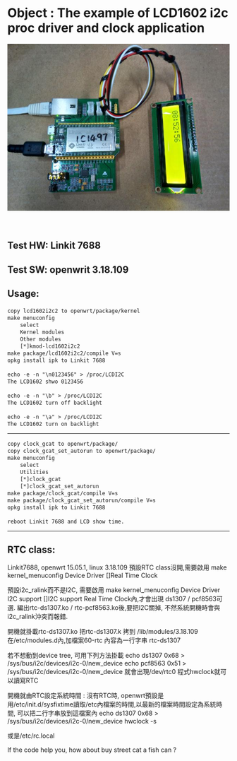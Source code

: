 # Object : The example of LCD1602 i2c proc driver and clock application

![pic](demo.jpg)<br><br><br>


## Test HW: Linkit 7688
## Test SW: openwrit 3.18.109

## Usage:
	copy lcd1602i2c2 to openwrt/package/kernel
	make menuconfig
		select
		Kernel modules
		Other modules
		[*]kmod-lcd1602i2c2
	make package/lcd1602i2c2/compile V=s
	opkg install ipk to Linkit 7688

	echo -e -n "\n0123456" > /proc/LCDI2C
	The LCD1602 shwo 0123456

	echo -e -n "\b" > /proc/LCDI2C
	The LCD1602 turn off backlight

	echo -e -n "\a" > /proc/LCDI2C
	The LCD1602 turn on backlight

---


	copy clock_gcat to openwrt/package/
	copy clock_gcat_set_autorun to openwrt/package/
	make menuconfig
		select
		Utilities
		[*]clock_gcat
		[*]clock_gcat_set_autorun
	make package/clock_gcat/compile V=s
	make package/clock_gcat_set_autorun/compile V=s
	opkg install ipk to Linkit 7688

	reboot Linkit 7688 and LCD show time.

---

## RTC class:
 Linkit7688, openwrt 15.05.1, linux 3.18.109 
 預設RTC class沒開,需要啟用 
 make kernel_menuconfig 
   Device Driver 
     []Real Time Clock 


預設i2c_ralink而不是I2C, 需要啟用 
make kernel_menuconfig 
  Device Driver 
    I2C support 
      []I2C support 
Real Time Clock內,才會出現 ds1307 / pcf8563可選. 
編出rtc-ds1307.ko / rtc-pcf8563.ko後,要把I2C關掉, 不然系統開機時會與i2c_ralink沖突而報錯. 

開機就掛載rtc-ds1307.ko 
把rtc-ds1307.k 
拷到 /lib/modules/3.18.109 
在/etc/modules.d內,加檔案60-rtc 
內容為一行字串 
rtc-ds1307 

若不想動到device tree, 可用下列方法掛載 
echo ds1307 0x68 > /sys/bus/i2c/devices/i2c-0/new_device 
echo pcf8563 0x51 > /sys/bus/i2c/devices/i2c-0/new_device 
就會出現/dev/rtc0 
程式hwclock就可以讀寫RTC 

開機就由RTC設定系統時間 :
沒有RTC時, openwrt預設是用/etc/init.d/sysfixtime讀取/etc內檔案的時間,以最新的檔案時間設定為系統時間, 
可以把二行字串放到這檔案內 
echo ds1307 0x68 > /sys/bus/i2c/devices/i2c-0/new_device 
hwclock -s 

或是/etc/rc.local 




If the code help you, how about buy street cat a fish can ? 
